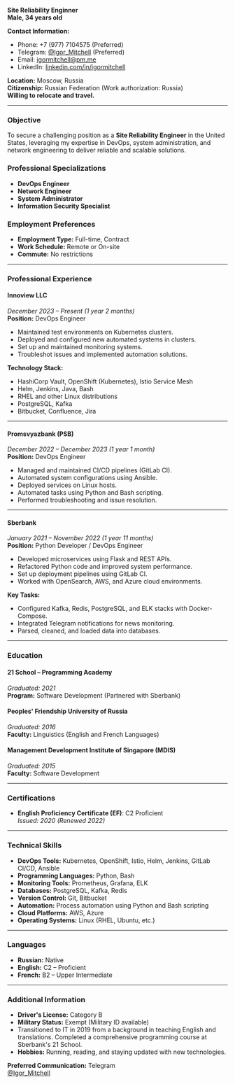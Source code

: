 **Site Reliability Enginner**  
**Male, 34 years old**  

**Contact Information:**
- Phone: +7 (977) 7104575 (Preferred)  
- Telegram: [@Igor_Mitchell](https://t.me/Igor_Mitchell) (Preferred)  
- Email: [igormitchell@pm.me](mailto:igormitchell@pm.me) 
- LinkedIn: [linkedin.com/in/igormitchell](https://www.linkedin.com/in/igormitchell/)

**Location:** Moscow, Russia  
**Citizenship:** Russian Federation (Work authorization: Russia)  
**Willing to relocate and travel.**

---

### **Objective**
To secure a challenging position as a **Site Reliability Engineer** in the United States, leveraging my expertise in DevOps, system administration, and network engineering to deliver reliable and scalable solutions.

### **Professional Specializations**
- **DevOps Engineer**  
- **Network Engineer**  
- **System Administrator**  
- **Information Security Specialist**

### **Employment Preferences**
- **Employment Type:** Full-time, Contract  
- **Work Schedule:** Remote or On-site  
- **Commute:** No restrictions

---

### **Professional Experience**

#### **Innoview LLC**  
*December 2023 – Present (1 year 2 months)*  
**Position:** DevOps Engineer

- Maintained test environments on Kubernetes clusters.
- Deployed and configured new automated systems in clusters.
- Set up and maintained monitoring systems.
- Troubleshot issues and implemented automation solutions.

**Technology Stack:**
- HashiCorp Vault, OpenShift (Kubernetes), Istio Service Mesh
- Helm, Jenkins, Java, Bash
- RHEL and other Linux distributions
- PostgreSQL, Kafka
- Bitbucket, Confluence, Jira

---

#### **Promsvyazbank (PSB)**  
*December 2022 – December 2023 (1 year 1 month)*  
**Position:** DevOps Engineer

- Managed and maintained CI/CD pipelines (GitLab CI).
- Automated system configurations using Ansible.
- Deployed services on Linux hosts.
- Automated tasks using Python and Bash scripting.
- Performed troubleshooting and issue resolution.

---

#### **Sberbank**  
*January 2021 – November 2022 (1 year 11 months)*  
**Position:** Python Developer / DevOps Engineer

- Developed microservices using Flask and REST APIs.
- Refactored Python code and improved system performance.
- Set up deployment pipelines using GitLab CI.
- Worked with OpenSearch, AWS, and Azure cloud environments.

**Key Tasks:**
- Configured Kafka, Redis, PostgreSQL, and ELK stacks with Docker-Compose.
- Integrated Telegram notifications for news monitoring.
- Parsed, cleaned, and loaded data into databases.

---

### **Education**

#### **21 School – Programming Academy**  
*Graduated: 2021*  
**Program:** Software Development (Partnered with Sberbank)

#### **Peoples' Friendship University of Russia**  
*Graduated: 2016*  
**Faculty:** Linguistics (English and French Languages)

#### **Management Development Institute of Singapore (MDIS)**  
*Graduated: 2015*  
**Faculty:** Software Development

---

### **Certifications**

- **English Proficiency Certificate (EF)**: C2 Proficient  
  *Issued: 2020 (Renewed 2022)*

---

### **Technical Skills**
- **DevOps Tools:** Kubernetes, OpenShift, Istio, Helm, Jenkins, GitLab CI/CD, Ansible
- **Programming Languages:** Python, Bash
- **Monitoring Tools:** Prometheus, Grafana, ELK
- **Databases:** PostgreSQL, Kafka, Redis
- **Version Control:** Git, Bitbucket
- **Automation:** Process automation using Python and Bash scripting
- **Cloud Platforms:** AWS, Azure
- **Operating Systems:** Linux (RHEL, Ubuntu, etc.)

---

### **Languages**
- **Russian:** Native  
- **English:** C2 – Proficient  
- **French:** B2 – Upper Intermediate

---

### **Additional Information**
- **Driver's License:** Category B
- **Military Status:** Exempt (Military ID available)
- Transitioned to IT in 2019 from a background in teaching English and translations. Completed a comprehensive programming course at Sberbank's 21 School.
- **Hobbies:** Running, reading, and staying updated with new technologies.

**Preferred Communication:** Telegram  
[@Igor_Mitchell](https://t.me/Igor_Mitchell)

